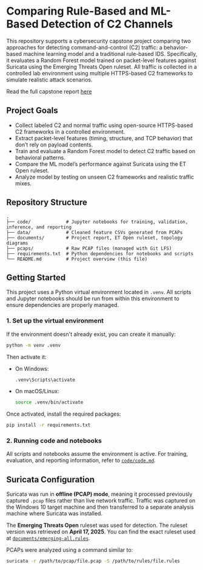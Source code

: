 # Comparing Rule-Based and ML-Based Detection of C2 Channels

This repository supports a cybersecurity capstone project comparing two approaches for detecting command-and-control (C2) traffic: a behavior-based machine learning model and a traditional rule-based IDS. Specifically, it evaluates a Random Forest model trained on packet-level features against Suricata using the Emerging Threats Open ruleset. All traffic is collected in a controlled lab environment using multiple HTTPS-based C2 frameworks to simulate realistic attack scenarios.

Read the full capstone report [here](./documents/geigel_comparing_rule_based_ai_based_detection_of_c2_channels.pdf)


## Project Goals

- Collect labeled C2 and normal traffic using open-source HTTPS-based C2 frameworks in a controlled environment.
- Extract packet-level features (timing, structure, and TCP behavior) that don’t rely on payload contents.
- Train and evaluate a Random Forest model to detect C2 traffic based on behavioral patterns.
- Compare the ML model’s performance against Suricata using the ET Open ruleset.
- Analyze model by testing on unseen C2 frameworks and realistic traffic mixes.


## Repository Structure

```
.
├── code/             # Jupyter notebooks for training, validation, inference, and reporting
├── data/             # Cleaned feature CSVs generated from PCAPs
├── documents/        # Project report, ET Open ruleset, topology diagrams
├── pcaps/            # Raw PCAP files (managed with Git LFS) 
├── requirements.txt  # Python dependencies for notebooks and scripts
└── README.md         # Project overview (this file)
```


## Getting Started

This project uses a Python virtual environment located in `.venv`. All scripts and Jupyter notebooks should be run from within this environment to ensure dependencies are properly managed.

### 1. Set up the virtual environment

If the environment doesn't already exist, you can create it manually:

```bash
python -m venv .venv
```

Then activate it:
- On Windows:
  ```bash
  .venv\Scripts\activate
  ```
- On macOS/Linux:
  ```bash
  source .venv/bin/activate
  ```

Once activated, install the required packages:

```bash
pip install -r requirements.txt
```

### 2. Running code and notebooks

All scripts and notebooks assume the environment is active. For training, evaluation, and reporting information, refer to [`code/code.md`](code/code.md).


## Suricata Configuration

Suricata was run in **offline (PCAP) mode**, meaning it processed previously captured `.pcap` files rather than live network traffic. Traffic was captured on the Windows 10 target machine and then transferred to a separate analysis machine where Suricata was installed.

The **Emerging Threats Open** ruleset was used for detection. The ruleset version was retrieved on **April 17, 2025**. You can find the exact ruleset used at [`documents/emerging-all.rules`](./documents/emerging-all.rules).

PCAPs were analyzed using a command similar to:

```bash
suricata -r /path/to/pcap/file.pcap -S /path/to/rules/file.rules
```

